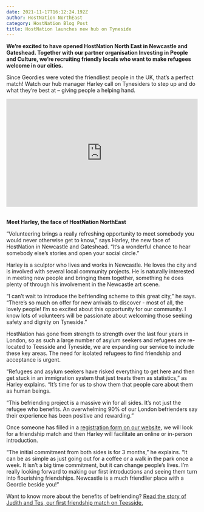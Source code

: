```yaml
---
date: 2021-11-17T16:12:24.192Z
author: HostNation NorthEast
category: HostNation Blog Post
title: HostNation launches new hub on Tyneside
---
```

**We’re excited to have opened HostNation North East in Newcastle and Gateshead. Together with our partner organisation Investing in People and Culture, we’re recruiting friendly locals who want to make refugees welcome in our cities.**

Since Geordies were voted the friendliest people in the UK, that’s a perfect match! Watch our hub manager Harley call on Tynesiders to step up and do what they’re best at – giving people a helping hand.

<div style="max-width:600px;margin:0 auto"><div style="position:relative;padding-bottom:56.25%"><iframe src="https://player.vimeo.com/video/646949561?title=0&amp;byline=0&amp;portrait=0" frameBorder="0" allowfullscreen="" style="position:absolute;top:0;left:0;width:100%;height:100%"></iframe></div></div>

\
**Meet Harley, the face of HostNation NorthEast**

“Volunteering brings a really refreshing opportunity to meet somebody you would never otherwise get to know,” says Harley, the new face of HostNation in Newcastle and Gateshead. “It’s a wonderful chance to hear somebody else’s stories and open your social circle.” <!-- end -->

Harley is a sculptor who lives and works in Newcastle. He loves the city and is involved with several local community projects. He is naturally interested in meeting new people and bringing them together, something he does plenty of through his involvement in the Newcastle art scene. 

“I can’t wait to introduce the befriending scheme to this great city,” he says. “There’s so much on offer for new arrivals to discover - most of all, the lovely people! I’m so excited about this opportunity for our community. I know lots of volunteers will be passionate about welcoming those seeking safety and dignity on Tyneside.” 

HostNation has gone from strength to strength over the last four years in London, so as such a large number of asylum seekers and refugees are re-located to Teesside and Tyneside, we are expanding our service to include these key areas. The need for isolated refugees to find friendship and acceptance is urgent.

“Refugees and asylum seekers have risked everything to get here and then get  stuck in an immigration system that just treats them as statistics,” as Harley explains. “It’s time for us to show them that people care about them as human beings.

“This befriending project is a massive win for all sides. It’s not just the refugee who benefits. An overwhelming 90% of our London befrienders say their experience has been positive and rewarding.” 

Once someone has filled in a [registration form on our website](https://www.hostnation.org.uk/befriend), we will look for a friendship match and then Harley will facilitate an online or in-person introduction. 

“The initial commitment from both sides is for 3 months,” he explains. “It can be as simple as just going out for a coffee or a walk in the park once a week. It isn’t a big time commitment, but it can change people’s lives. I’m really looking forward to making our first introductions and seeing them turn into flourishing friendships. Newcastle is a much friendlier place with a Geordie beside you!”

Want to know more about the benefits of befriending? [Read the story of Judith and Tes, our first friendship match on Teesside.](https://www.hostnation.org.uk/stories/the-primary-school-head-and-the-eritrean-teessider)